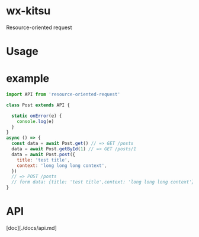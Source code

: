 # wx-kitsu

Resource-oriented request

# Usage

# example

```js
import API from 'resource-oriented-request'

class Post extends API {

  static onError(e) {
    console.log(e)
  }
}
async () => {
  const data = await Post.get() // => GET /posts
  data = await Post.getById(1) // => GET /posts/1
  data = await Post.post({
    title: 'test title',
    context: 'long long long context',
  })
  // => POST /posts
  // form data: {title: 'test title',context: 'long long long context'})
}
```
# API

[doc][./docs/api.md]